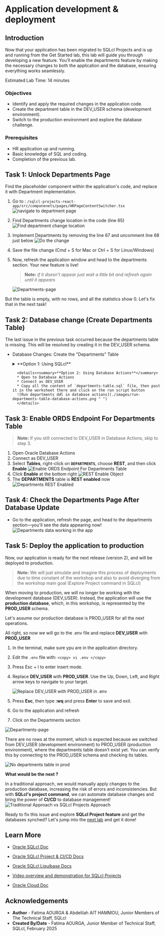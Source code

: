 # Application development & deployment

## Introduction

Now that your application has been migrated to SQLcl Projects and is up and running from the Get Started lab, this lab will guide you through developing a new feature. You’ll enable the departments feature by making the necessary changes to both the application and the database, ensuring everything works seamlessly.

<!--![App dev deploy](./images/app-dev-deploy.png " ")-->

Estimated Lab Time: 14 minutes

### **Objectives**

* Identify and apply the required changes in the application code.
* Create the department table in the DEV_USER schema (development environment).
* Switch to the production environment and explore the database challenge.

### **Prerequisites**

* HR application up and running.
* Basic knowledge of SQL and coding.
* Completion of the previous lab.

## Task 1: Unlock Departments Page

Find the placeholder component within the application's code, and replace it with Department implementation.

1. Go to : `/sqlcl-projects-react-app/src/componenets/pages/HRPageContentSwitcher.tsx`
    ![navigate to department page](./images/navigate-to-hr-page-content-switcher.png " ")
2. Find Departments change location in the code (line 65)
    ![Find department change location](./images/find-change-location.png " ")
3. Implement Departments by removing the line 67 and uncomment line 68 just below
    ![Do the change](./images/department-feature-implemented.png " ")
4. Save the file change (Cmd + S for Mac or Ctrl + S for Linux/Windows)
5. Now, refresh the application window and head to the departments section. Your new feature is live!

    >**Note:** *if it doesn't appear just wait a little bit and refresh again until it appears*

    ![Departments-page](./images/departments-page-unlocked.png " ")

But the table is empty, with no rows, and all the statistics show 0. Let's fix that in the next task!

## Task 2: Database change (Create Departments Table)

The last issue in the previous task occurred because the departments table is missing. This will be resolved by creating it in the DEV_USER schema.

* Database Changes: Create the "Departments" Table

    <details><summary>**Option 1: Using SQLcl**</summary>
    * Go to the application folder in the left side and double click on the **scripts** folder
    ![Scripts folder](./images/scripts-folder.png " ")
    * Double click on departments_table.sql to see the table ddl and data to insert
    ![Departments ddl and data](./images/departments-table2.png " ")
    ![Departments ddl and data](./images/departments-table.png " ")
    * Execute the previous sql file in SQLcl starting by the ddl then the inserts

        >**Note:** Make sure you are in the scripts directory before executing the sql file in SQLcl.

        ```
        <copy>
            cd /home/oracle/assets/workshops/sqlcl-projects-react-app/scripts/
        </copy>
        ```
        ```
        <copy>
            @departments_table.sql
        </copy>
        ```
        ![Departments ddl and data executed](./images/departments-table-executed.png " ")
    </details>

        <details><summary>**Option 2: Using Database Actions**</summary>
        * Open to Database Actions
        * Connect as DEV_USER
        * Copy all the content of `departments-table.sql` file, then past it in the worksheet there and click on the run script button
        ![Run departments ddl in database actions](./images/run-departments-table-database-actions.png " ")
        </details>

## Task 3: Enable ORDS Endpoint For Departments Table

>**Note:** If you still connected to DEV_USER in Database Actions, skip to step 3.

1. Open Oracle Database Actions
2. Connect as DEV_USER
3. Select **Tables**, right-click on **`DEPARTMENTS`**, choose **REST**, and then click **Enable**
![Enable ORDS Endpoint For Departments Table](./images/enable-ords-for-departments.png " ")
4. Click **Enable** at the bottom right
![REST Enable Object](./images/rest-enable-object.png " ")
5. The **DEPARTMENTS** table is **REST enabled** now
![Departments REST Enabled](./images/departments-rest-enabled.png " ")

## Task 4: Check the Departments Page After Database Update

* Go to the application, refresh the page, and head to the departments section—you'll see the data appearing now!
![Departments data working in the app](./images/departments-data-appearing-in-the-app.png " ")

## Task 5: Deploy the application to production

Now, our application is ready for the next release (version 2), and will be deployed to production.

>**Note:** We will just simulate and imagine this process of deployments due to time constant of the workshop and also to avoid diverging from the workshop main goal (Explore Project command in SQLcl)

When moving to production, we will no longer be working with the development database (DEV\_USER). Instead, the application will use the **production database**, which, in this workshop, is represented by the **PROD\_USER** schema.

Let's assume our production database is PROD_USER for all the next operations.

All right, so now we will go to the .env file and replace **DEV\_USER** with **PROD\_USER**

1. In the terminal, make sure ypu are in the application directory.

2. Edit the `.env` file with:
            ```
        <copy>
            vi .env
        </copy>
        ```

3. Press Esc + I to enter insert mode.

4. Replace **DEV\_USER** with **PROD\_USER**. Use the Up, Down, Left, and Right arrow keys to navigate to your target.

    ![Replace DEV_USER with PROD_USER in .env](./images/replace-dev-to-prod-user.png " ")

5. Press **Esc**, then type **:wq** and press **Enter** to save and exit.

6. Go to the application and refresh

7. Click on the Departments section

![Departments-page](./images/departments-unlocked.png " ")

There are no rows at the moment, which is expected because we switched from DEV\_USER (development environment) to PROD\_USER (production environment), where the departments table doesn’t exist yet. You can verify this by connecting to the PROD_USER schema and checking its tables.

![No departments table in prod](./images/prod-user-tables.png " ")

**What would be the next ?**

In a traditional approach, we would manually apply changes to the production database, increasing the risk of errors and inconsistencies. But with **SQLcl's project command**, we can automate database changes and bring the power of **CI/CD** to database management!
![Traditional Approach vs SQLcl Projects Approach](./images/traditional-approach-vs-projects.png " ")

Ready to fix this issue and explore **SQLcl Project feature** and get the databases synched? Let's jump into the [next lab](#next) and get it done!

<!--Let's fix this issue and dive into SQLcl Projects in the next lab!-->

## Learn More

* [Oracle SQLcl Doc](https://docs.oracle.com/en/database/oracle/sql-developer-command-line/24.3/sqcug/working-sqlcl.html)
* [Oracle SQLcl Project & CI/CD Docs](https://docs.oracle.com/en/database/oracle/sql-developer-command-line/24.3/sqcug/database-application-ci-cd.html#GUID-6A942F42-A365-4FF2-9D05-6DC2A0740D24)
* [Oracle SQLcl Liquibase Docs](https://docs.oracle.com/en/database/oracle/sql-developer-command-line/24.3/sqcug/using-liquibase.html)
* [Video overview and demonstration for SQLcl Projects](https://youtu.be/qCc-f24HLCU?si=3z-aRBdzu_QhixJ9&t=182)

* [Oracle Cloud Doc](https://www.oracle.com/cloud/)

## Acknowledgements

* **Author** - Fatima AOURGA & Abdelilah AIT HAMMOU, Junior Members of The Technical Staff, SQLcl
* **Created By/Date** - Fatima AOURGA, Junior Member of Technical Staff, SQLcl, February 2025